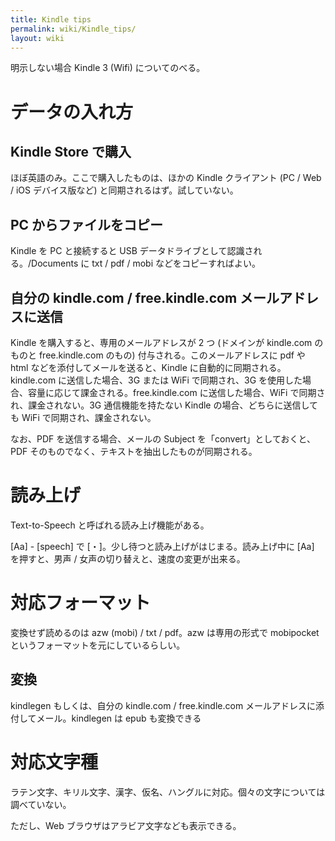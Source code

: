 ```yaml
---
title: Kindle tips
permalink: wiki/Kindle_tips/
layout: wiki
---
```


明示しない場合 Kindle 3 (Wifi) についてのべる。

データの入れ方
==============

Kindle Store で購入
-------------------

ほぼ英語のみ。ここで購入したものは、ほかの Kindle クライアント (PC / Web
/ iOS デバイス版など) と同期されるはず。試していない。

PC からファイルをコピー
-----------------------

Kindle を PC と接続すると USB データドライブとして認識される。/Documents
に txt / pdf / mobi などをコピーすればよい。

自分の kindle.com / free.kindle.com メールアドレスに送信
--------------------------------------------------------

Kindle を購入すると、専用のメールアドレスが 2 つ (ドメインが kindle.com
のものと free.kindle.com のもの) 付与される。このメールアドレスに pdf や
html などを添付してメールを送ると、Kindle
に自動的に同期される。kindle.com に送信した場合、3G または WiFi
で同期され、3G を使用した場合、容量に応じて課金される。free.kindle.com
に送信した場合、WiFi で同期され、課金されない。3G 通信機能を持たない
Kindle の場合、どちらに送信しても WiFi で同期され、課金されない。

なお、PDF を送信する場合、メールの Subject
を「convert」としておくと、PDF
そのものでなく、テキストを抽出したものが同期される。

読み上げ
========

Text-to-Speech と呼ばれる読み上げ機能がある。

[Aa] - [speech] で [・]。少し待つと読み上げがはじまる。読み上げ中に [Aa]
を押すと、男声 / 女声の切り替えと、速度の変更が出来る。

対応フォーマット
================

変換せず読めるのは azw (mobi) / txt / pdf。azw は専用の形式で mobipocket
というフォーマットを元にしているらしい。

変換
----

kindlegen もしくは、自分の kindle.com / free.kindle.com
メールアドレスに添付してメール。kindlegen は epub も変換できる

対応文字種
==========

ラテン文字、キリル文字、漢字、仮名、ハングルに対応。個々の文字については調べていない。

ただし、Web ブラウザはアラビア文字なども表示できる。
